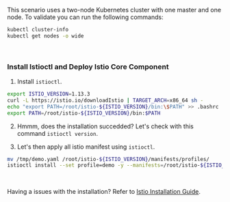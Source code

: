 This scenario uses a two-node Kubernetes cluster with one master and one node. To validate you can run the following commands:

```bash
kubectl cluster-info
kubectl get nodes -o wide
```

<br>

### Install Istioctl and Deploy Istio Core Component

1. Install `istioctl`.

```bash
export ISTIO_VERSION=1.13.3
curl -L https://istio.io/downloadIstio | TARGET_ARCH=x86_64 sh -
echo "export PATH=/root/istio-${ISTIO_VERSION}/bin:\$PATH" >> .bashrc
export PATH=/root/istio-${ISTIO_VERSION}/bin:$PATH
```

2. Hmmm, does the installation succedded? Let's check with this command `istioctl version`.

3. Let's then apply all istio manifest using `istioctl`.

```bash
mv /tmp/demo.yaml /root/istio-${ISTIO_VERSION}/manifests/profiles/
istioctl install --set profile=demo -y --manifests=/root/istio-${ISTIO_VERSION}/manifests
```

<br>

Having a issues with the installation? Refer to [Istio Installation Guide](https://istio.io/latest/docs/setup/install/istioctl/).
